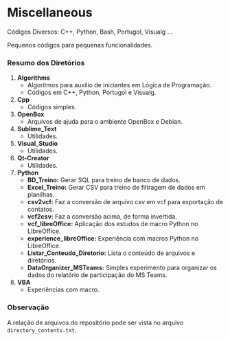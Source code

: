 # Miscellaneous

Códigos Diversos: C++, Python, Bash, Portugol, Visualg ...

Pequenos códigos para pequenas funcionalidades.

### Resumo dos Diretórios

1. **Algorithms**
   - Algoritmos para auxílio de iniciantes em Lógica de Programação.
   - Códigos em C++, Python, Portugol e Visualg. 
2. **Cpp**
   - Códigos simples.
3. **OpenBox**
   - Arquivos de ajuda para o ambiente OpenBox e Debian.
4. **Sublime_Text**
   - Utilidades.
5. **Visual_Studio**
   - Utilidades. 
6. **Qt-Creator**
   - Utilidades.  
7. **Python**
   - **BD_Treino:** Gerar SQL para treino de banco de dados.
   - **Excel_Treino:** Gerar CSV para treino de filtragem de dados em planilhas.
   - **csv2vcf:** Faz a conversão de arquivo csv em vcf para exportação de contatos.
   - **vcf2csv:** Faz a conversão acima, de forma invertida.
   - **vcf_libreOffice:** Aplicação dos estudos de macro Python no LibreOffice.
   - **experience_libreOffice:** Experiência com macros Python no LibreOffice.
   - **Listar_Conteudo_Diretorio:** Lista o conteúdo de arquivos e diretórios.
   - **DataOrganizer_MSTeams:** Simples experimento para organizar os dados do relatório de participação do MS Teams.
8. **VBA**
   - Experiências com macro.

### Observação

A relação de arquivos do repositório pode ser vista no arquivo `directory_contents.txt`.
